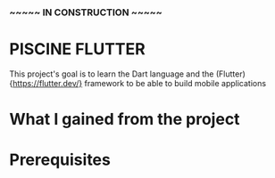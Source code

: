 ### ~~~~~ IN CONSTRUCTION ~~~~~ ###

# PISCINE FLUTTER
This project's goal is to learn the Dart language and the (Flutter){https://flutter.dev/} framework to be able to build mobile applications <br />

# What I gained from the project

# Prerequisites
